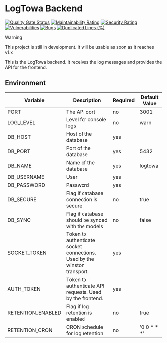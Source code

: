 # LogTowa Backend

<!-- #region badges -->
[![Quality Gate Status](https://sq.srv.tobiaswaelde.com/api/project_badges/measure?project=tobiaswaelde_cloud-logger-backend_AYs1m5fJPhYnLbS8eM75&metric=alert_status&token=sqb_3d39e1d1780a89e4556a708c98085dad1933e598)](https://sq.srv.tobiaswaelde.com/dashboard?id=tobiaswaelde_cloud-logger-backend_AYs1m5fJPhYnLbS8eM75)
[![Maintainability Rating](https://sq.srv.tobiaswaelde.com/api/project_badges/measure?project=tobiaswaelde_cloud-logger-backend_AYs1m5fJPhYnLbS8eM75&metric=sqale_rating&token=sqb_3d39e1d1780a89e4556a708c98085dad1933e598)](https://sq.srv.tobiaswaelde.com/dashboard?id=tobiaswaelde_cloud-logger-backend_AYs1m5fJPhYnLbS8eM75)
[![Security Rating](https://sq.srv.tobiaswaelde.com/api/project_badges/measure?project=tobiaswaelde_cloud-logger-backend_AYs1m5fJPhYnLbS8eM75&metric=security_rating&token=sqb_3d39e1d1780a89e4556a708c98085dad1933e598)](https://sq.srv.tobiaswaelde.com/dashboard?id=tobiaswaelde_cloud-logger-backend_AYs1m5fJPhYnLbS8eM75)
[![Vulnerabilities](https://sq.srv.tobiaswaelde.com/api/project_badges/measure?project=tobiaswaelde_cloud-logger-backend_AYs1m5fJPhYnLbS8eM75&metric=vulnerabilities&token=sqb_3d39e1d1780a89e4556a708c98085dad1933e598)](https://sq.srv.tobiaswaelde.com/dashboard?id=tobiaswaelde_cloud-logger-backend_AYs1m5fJPhYnLbS8eM75)
[![Bugs](https://sq.srv.tobiaswaelde.com/api/project_badges/measure?project=tobiaswaelde_cloud-logger-backend_AYs1m5fJPhYnLbS8eM75&metric=bugs&token=sqb_3d39e1d1780a89e4556a708c98085dad1933e598)](https://sq.srv.tobiaswaelde.com/dashboard?id=tobiaswaelde_cloud-logger-backend_AYs1m5fJPhYnLbS8eM75)
[![Duplicated Lines (%)](https://sq.srv.tobiaswaelde.com/api/project_badges/measure?project=tobiaswaelde_cloud-logger-backend_AYs1m5fJPhYnLbS8eM75&metric=duplicated_lines_density&token=sqb_3d39e1d1780a89e4556a708c98085dad1933e598)](https://sq.srv.tobiaswaelde.com/dashboard?id=tobiaswaelde_cloud-logger-backend_AYs1m5fJPhYnLbS8eM75)
<!-- #endregion -->

> [!WARNING]  
> This project is still in development. It will be usable as soon as it reaches v1.x

This is the LogTowa backend. It receives the log messages and provides the API for the frontend.

## Environment
| Variable          | Description                                                              | Required | Default Value |
| ----------------- | ------------------------------------------------------------------------ | -------- | ------------- |
| PORT              | The API port                                                             | no       | 3001          |
| LOG_LEVEL         | Level for console logs                                                   | no       | warn          |
| DB_HOST           | Host of the database                                                     | yes      |               |
| DB_PORT           | Port of the database                                                     | yes      | 5432          |
| DB_NAME           | Name of the database                                                     | yes      | logtowa       |
| DB_USERNAME       | User                                                                     | yes      |               |
| DB_PASSWORD       | Password                                                                 | yes      |               |
| DB_SECURE         | Flag if database connection is secure                                    | no       | true          |
| DB_SYNC           | Flag if database should be synced with the models                        | no       | false         |
| SOCKET_TOKEN      | Token to authenticate socket connections. Used by the winston transport. | yes      |               |
| AUTH_TOKEN        | Token to authenticate API requests. Used by the frontend.                | yes      |               |
| RETENTION_ENABLED | Flag if log retention is enabled                                         | no       | true          |
| RETENTION_CRON    | CRON schedule for log retention                                          | no       | '0 0 * * *'   |

<!-- |              |                                                                          |          |               | -->